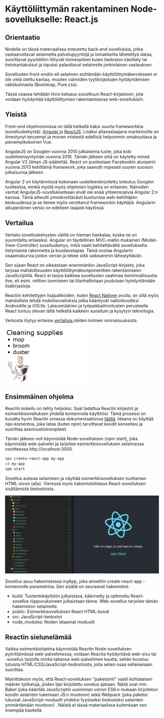 # Käyttöliittymän rakentaminen Node-sovellukselle: React.js

## Orientaatio

Nodella on tässä materiaalissa toteutettu back-end sovelluksia, jotka vastaanottavat selaimelta palvelupyyntöjä ja lomakkeilta lähetettyä dataa, suorittavat pyyntöihin liittyvät toimenpiteet kuten tiedoston käsittely tai tietokantakutsut ja lopuksi palauttavat selaimelle jonkinlaisen vastauksen. 

Sovellusten front-endiin eli selaimen esittämään käyttöliittymäkerrokseen ei ole vielä otettu kantaa, muuten valmiiden tyylikirjastojen hyödyntämisen näkökulmasta \(Bootstrap, Pure.css\). 

Tässä osassa tehdään tiivis katsaus suosittuun React-kirjastoon, jota voidaan hyödyntää käyttöliittymien rakentamisessa web-sovelluksiin.

## Yleistä

Front-end ohjelmoinnissa on tällä hetkellä kaksi suurta frameworkkia \(sovelluskehystä\): [Angular ](https://angularjs.org/)ja [ReactJS](https://facebook.github.io/react/). Lisäksi altavastaajana markkinoille on ilmestynyt kevyempi ja monen mielestä edellisiä helpommin omaksuttava ja pienempikokoinen Vue. 

AngularJS on Googlen vuonna 2010 julkaisema tuote, joka koki uudelleensyntymän vuonna 2016. Tämän jälkeen siitä on käytetty nimeä Angular V2 \(ilman JS-päätettä\). React on puolestaan Facebookin alunperin vuonna 2013 kehittämä framework, joka saavutti nopeasti suuren suosion julkaisunsa jälkeen. 

Angular 2 on käytännössä kokonaan uudelleenkirjoitettu toteutus Googlen tuotteesta, minkä myötä myös ohjelmien logiikka on erilainen. Näinollen vanhat AngularJS-sovelluksetkaan eivät ole enää yhteensopivia Angular 2:n kanssa. Tämä aiheutti ymmärrettävästi kuohuntaa web-kehittäjien keskuudessa ja se lienee myös verottanut frameworkin käyttäjiä. Angularin alkuperäinen versio on edelleen laajasti käytössä.

## Vertailua

Vertailu sovelluskehysten välillä on hieman hankalaa, koska ne on suunniteltu erilaisiksi. Angular on täydellinen MVC-mallin mukainen \(Model-View-Controller\) sovelluskehys, mikä vaatii kehitettävältä sovellukselta tietynlaista rakennetta ja koodaustapaa. Tämä nostaa Angularin osaamiskurvia jonkin verran ja tekee siitä vaikeammin lähestyttävän. 

Sen sijaan React on oikeastaan enemmänkin JavaScript-kirjasto, joka tarjoaa mahdollisuuden käyttöliittymäkomponenttien rakentamiseen JavaScriptillä. React ei tarjoa kaikkea sovellusten vaatimaa toiminnallisuutta itse, eli esim. reittien luomiseen tai tilanhallintaan joudutaan hyödyntämään lisäkirjastoja. 

Reactiin kehitettyjen lisäpalikoiden, kuten [React Nativen](https://reactnative.dev/) avulla, on sillä myös mahdollista tehdä mobiilisovelluksia jotka kääntyvät natiivikoodiksi Androidille ja iOS:lle. Latausmäärien ja työpaikkailmoitusten perusteella React tuntuu olevan tällä hetkellä kaikkein suosituin ja kysytyin teknologia.

Verkosta löytyy erilaisia [vertailuja ](https://www.themexpert.com/blog/angular-vs-react-vs-vue)näiden kolmen ominaisuuksista. 

![Kuva: Frameworkkien vertailua \(https://www.themexpert.com/blog/angular-vs-react-vs-vue\).](.gitbook/assets/image%20%289%29.png)

## Ensimmäinen ohjelma 

Reactin kokeilu on tehty helpoksi. Saat ladattua Reactin kirjastot ja esimerkkisovelluksen yhdellä komennolla käyttöösi. Tämä prosessi on kuvattu hyvin Reactin omassa dokumentaatiossa [täällä](https://reactjs.org/docs/create-a-new-react-app.html#create-react-app). Ideana on käyttää npx-komentoa, joka lataa \(kuten npm\) tarvittavat koodit koneellesi ja suorittaa asennustoimenpiteet. 

Tämän jälkeen voit käynnistää Node-sovelluksen \(npm start\), joka käynnistää web-palvelin ja tarjoilee esimerkkisovelluksen selaimessa osoitteessa http://localhost:3000.

```bash
npx create-react-app my-app
cd my-app
npm start
```

Sovellus aukeaa selaimeen ja näyttää esimerkkisovelluksen tuottaman HTML-sivun \(alla\). Vieressä myös hakemistolistaus React-sovelluksen sisältämistä tiedostoista.

![](.gitbook/assets/image%20%2823%29.png)

Sovellus asuu hakemistossa myApp, joka annettiin create-react-app -komennolle parametrina. Sen sisällä on seuraavat hakemistot:

* build: Tuotantokäyttöön julkaistava, käännetty ja optimoitu React-sovellus riippuvuksineen julkaistaan tänne. Web-sovellus tarjoilee tämän hakemiston selaimelle.
* public: Esimerkkisovelluksen React HTML-koodi 
* src: JavaScript-tiedostot
* node\_modules: Noden lataamat moduulit

## Reactin sielunelämää

Vaikka esimerkkiohjelma käynnistää Reactin Node-sovelluksen pyörittämässä web-palvelimessa, voidaan Reactia hyödyntävä web-sivu tai -sovellus tarjoilla minkä tahansa web-palvelimen kautta; sehän koostuu tutuista HTML/CSS/JavaScript-tiedostoista, joita selain osaa sellaisenaan suorittaa. 

Mainittakoon myös, että React-sovelluksen "paketointi" vaatii kohtalaisen määrän työkaluja, joiden läpi kirjoitettu sovelus ajetaan. Näitä ovat mm. Babel \(joka kääntää JavaScriptin uusimman verion ES6:n mukaan kirjoitetun koodin selainten tukemaan JS:n muotoon\) sekä Webpack \(joka paketoi lukuisat JavaScript-moduulit yhdeksi fyysiseksi tiedostoksi selainten ymmärtämään muotoon\) . Näistä ei tässä materiaalissa kuitenkaan sen enempää käsitellä.

